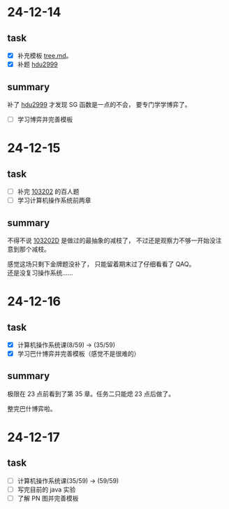 # 24-12-14

## task

- [x] 补充模板 [tree.md](../../Template/Tree.md)。
- [x] 补题 [hdu2999](https://acm.hdu.edu.cn/showproblem.php?pid=2999)

## summary

补了 [hdu2999](https://acm.hdu.edu.cn/showproblem.php?pid=2999) 才发现 SG 函数是一点的不会， 要专门学学博弈了。

- [ ] 学习博弈并完善模板

# 24-12-15

## task

- [ ] 补完 [103202](https://codeforces.com/gym/103202) 的百人题
- [ ] 学习计算机操作系统前两章

## summary

不得不说 [103202D](https://codeforces.com/gym/103202/problem/D) 是做过的最抽象的减枝了， 不过还是观察力不够一开始没注意到那个减枝。

感觉这场只剩下金牌题没补了， 只能留着期末过了仔细看看了 QAQ。  
还是没复习操作系统……

# 24-12-16

## task

- [x] 计算机操作系统课(8/59) -> (35/59)
- [x] 学习巴什博弈并完善模板（感觉不是很难的）

## summary

极限在 23 点前看到了第 35 章。任务二只能熄 23 点后做了。

整完巴什博弈啦。

# 24-12-17

## task

- [ ] 计算机操作系统课(35/59) -> (59/59)
- [ ] 写完目前的 java 实验
- [ ] 了解 PN 图并完善模板